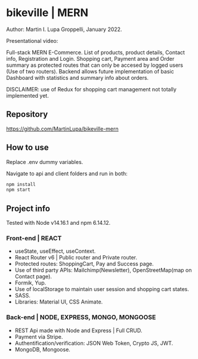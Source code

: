 # bikeville | MERN

Author: Martin I. Lupa Groppelli, January 2022.

Presentational video:

Full-stack MERN E-Commerce. List of products, product details, Contact info, Registration and Login. Shopping cart, Payment area and Order summary as protected routes that can only be accesed by logged users (Use of two routers).
Backend allows future implementation of basic Dashboard with statistics and summary info about orders.

DISCLAIMER: use of Redux for shopping cart management not totally implemented yet.

## Repository

https://github.com/MartinLupa/bikeville-mern

## How to use

Replace .env dummy variables.

Navigate to api and client folders and run in both:

```bash
npm install
npm start
```

## Project info

Tested with Node v14.16.1 and npm 6.14.12.

### Front-end | REACT

- useState, useEffect, useContext.
- React Router v6 | Public router and Private router.
- Protected routes: ShoppingCart, Pay and Success page.
- Use of third party APIs: Mailchimp(Newsletter), OpenStreetMap(map on Contact page).
- Formik, Yup.
- Use of localStorage to maintain user session and shopping cart states.
- SASS.
- Libraries: Material UI, CSS Animate.

### Back-end | NODE, EXPRESS, MONGO, MONGOOSE

- REST Api made with Node and Express | Full CRUD.
- Payment via Stripe.
- Authentification/verification: JSON Web Token, Crypto JS, JWT.
- MongoDB, Mongoose.
